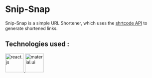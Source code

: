 # Snip-Snap

Snip-Snap is a simple URL Shortener, which uses the [shrtcode API](https://shrtco.de/docs/) to generate shortened links. 

## Technologies used : 

<p align="left">
    <a href="https://reactjs.org/" target="_blank">
        <img src="https://uxwing.com/wp-content/themes/uxwing/download/10-brands-and-social-media/react-js.svg" alt="react.js" width="60" height="60"/>
		<a href="https://mui.com/" target="_blank">
        <img src="https://cdn.worldvectorlogo.com/logos/material-ui.svg" alt="material.ui" width="60" height="60"/></a>
</p>
